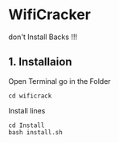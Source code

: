 # WifiCracker

don't Install Backs !!!

## 1. Installaion
Open Terminal go in the Folder

```console
cd wificrack
```
Install lines

```console
cd Install
bash install.sh
```
